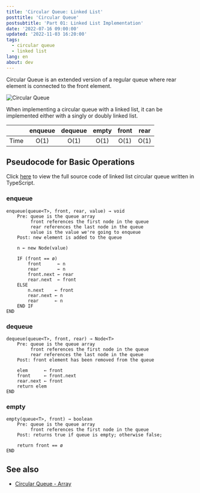 ```yaml
---
title: 'Circular Queue: Linked List'
posttitle: 'Circular Queue'
postsubtitle: 'Part 01: Linked List Implementation'
date: '2022-07-16 09:00:00'
updated: '2022-11-03 16:20:00'
tags:
  - circular queue
  - linked list
lang: en
about: dev
---
```


Circular Queue is an extended version of a regular queue where rear element is connected to the front element.

![Circular Queue](/images/posts/what-is-a-circular-queue/circular-queue2.svg)

When implementing a circular queue with a linked list, it can be implemented either with a singly or doubly linked list.

|      | enqueue | dequeue | empty | front | rear |
| :--: | :-----: | :-----: | :---: | :---: | :--: |
| Time |  O(1)   |  O(1)   | O(1)  | O(1)  | O(1) |

## Pseudocode for Basic Operations

Click [here](https://github.com/rolemadelen/typescript-algorithms/blob/main/src/data-structures/circular-queue/CircularQueue.ts) to view the full source code of linked list circular queue written in TypeScript.

### enqueue

```text
enqueue(queue<T>, front, rear, value) → void
    Pre: queue is the queue array
         front references the first node in the queue
         rear references the last node in the queue
         value is the value we're going to enqueue
    Post: new element is added to the queue

    n ← new Node(value)

    IF (front == ø)
        front      ← n
        rear       ← n
        front.next ← rear
        rear.next  ← front
    ELSE
        n.next    ← front
        rear.next ← n
        rear      ← n
    END IF
END
```

### dequeue

```text
dequeue(queue<T>, front, rear) → Node<T>
    Pre: queue is the queue array
         front references the first node in the queue
         rear references the last node in the queue
    Post: front element has been removed from the queue

    elem      ← front
    front     ← front.next
    rear.next ← front
    return elem
END
```

### empty

```text
empty(queue<T>, front) → boolean
    Pre: queue is the queue array
         front references the first node in the queue
    Post: returns true if queue is empty; otherwise false;

    return front == ø
END
```

## See also

- [Circular Queue - Array](./circular-queue-array)
